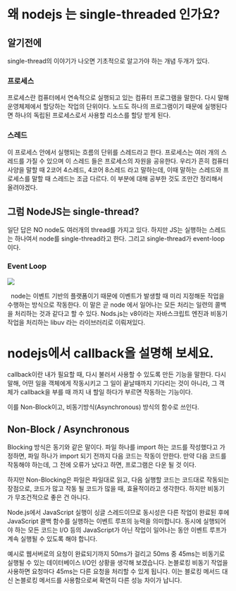 # 왜 nodejs 는 single-threaded 인가요?
## 알기전에
single-thread의 이야기가 나오면 기초적으로 알고가야 하는 개념 두개가 있다.

### 프로세스
프로세스란 컴퓨터에서 연속적으로 실행되고 있는 컴퓨터 프로그램을 말한다. 
다시 말해 운영체제에서 할당하는 작업의 단위이다. 
노드도 하나의 프로그램이기 때문에 실행된다면 하나의 독립된 프로세스로서 사용할 리소스를 할당 받게 된다.


### 스레드
이 프로세스 안에서 실행되는 흐름의 단위를 스레드라고 한다. 프로세스는 여러 개의 스레드를 가질 수 있으며 이 스레드 들은 프로세스의 자원을 공유한다. 우리가 흔히 컴퓨터 사양을 말할 때 2코어 4스레드, 4코어 8스레드 라고 말하는데, 이때 말하는 스레드와 프로세스를 말할 때 스레드는 조금 다르다. 이 부분에 대해 공부한 것도 조만간 정리해서 올려야겠다.


## 그럼 NodeJS는 single-thread?
일단 답은 NO
node도 여러개의 thread를 가지고 있다. 하지만 JS는 실행하는 스레드는 하나여서 node를 single-thread라고 한다.
그리고 single-thread가 event-loop 이다.

### Event Loop
![](https://cdn.discordapp.com/attachments/900659683822555199/900659826739265536/unknown.png)

&nbsp;
node는 이벤트 기반의 플랫폼이기 때문에 이벤트가 발생할 때 미리 지정해둔 작업을 수행하는 방식으로 작동한다. 이 말은 곧 node 에서 일어나는 모든 처리는 일련의 콜백을 처리하는 것과 같다고 할 수 있다. Nods.js는 v8이라는 자바스크립트 엔진과 비동기 작업을 처리하는 libuv 라는 라이브러리로 이뤄져있다.

# nodejs에서 callback을 설명해 보세요.
callback이란 내가 필요할 때, 다시 불러서 사용할 수 있도록 만든 기능을 말한다.
다시말해, 어떤 일을 객체에게 작동시키고 그 일이 끝날때까지 기다리는 것이 아니라, 그 객체가 callback을 부를 때 까지 내 할일 하다가 부르면 작동하는 기능이다.

이를 Non-Block이고, 비동기방식(Asynchronous) 방식의 함수로 쓰인다.

## Non-Block / Asynchronous
Blocking 방식은 동기와 같은 말이다. 파일 하나를 import 하는 코드를 작성했다고 가정하면, 파일 하나가 import 되기 전까지 다음 코드는 작동이 안한다. 만약 다음 코드를 작동해야 하는데, 그 전에 오류가 났다고 하면, 프로그램은 다운 될 것 이다.

하지만 Non-Blocking은 파일은 파일대로 읽고, 다음 실행할 코드는 코드대로 작동되는 장점으로, 코드가 많고 작동 될 코드가 많을 때, 효율적이라고 생각한다. 하지만 비동기가 무조건적으로 좋은 건 아니다.

Node.js에서 JavaScript 실행이 싱글 스레드이므로 동시성은 다른 작업이 완료된 후에 JavaScript 콜백 함수를 실행하는 이벤트 루프의 능력을 의미합니다. 동시에 실행되어야 하는 모든 코드는 I/O 등의 JavaScript가 아닌 작업이 일어나는 동안 이벤트 루프가 계속 실행될 수 있도록 해야 합니다.

예시로 웹서버로의 요청이 완료되기까지 50ms가 걸리고 50ms 중 45ms는 비동기로 실행될 수 있는 데이터베이스 I/O인 상황을 생각해 보겠습니다. 논블로킹 비동기 작업을 사용하면 요청마다 45ms는 다른 요청을 처리할 수 있게 됩니다. 이는 블로킹 메서드 대신 논블로킹 메서드를 사용함으로써 확연히 다른 성능 차이가 납니다.